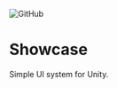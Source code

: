 ![GitHub](https://img.shields.io/github/license/FrostySamurai/Showcase)

# Showcase
Simple UI system for Unity.

